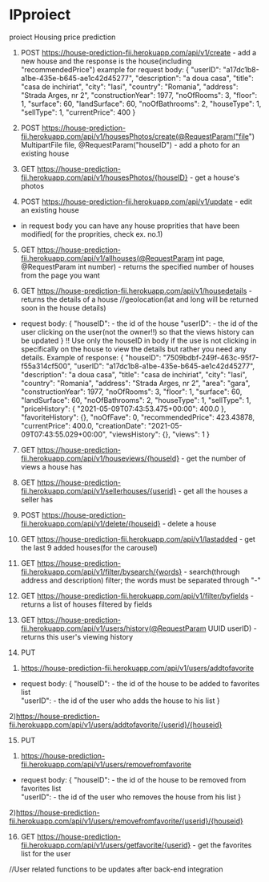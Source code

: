# IPproiect
proiect Housing price prediction

1. POST https://house-prediction-fii.herokuapp.com/api/v1/create - add a new house and the response is the house(including "recommendedPrice")
example for request body:
{
        "userID": "a17dc1b8-a1be-435e-b645-ae1c42d45277",
        "description": "a doua casa",
        "title": "casa de inchiriat",
        "city": "Iasi",
        "country": "Romania",
        "address": "Strada Arges, nr 2",
        "constructionYear": 1977,
        "noOfRooms": 3,
        "floor": 1,
        "surface": 60,
        "landSurface": 60,
        "noOfBathrooms": 2,
        "houseType": 1,
        "sellType": 1,
        "currentPrice": 400
}

2. POST https://house-prediction-fii.herokuapp.com/api/v1/housesPhotos/create(@RequestParam("file") MultipartFile file, @RequestParam("houseID") - add a photo for an existing house

3. GET https://house-prediction-fii.herokuapp.com/api/v1/housesPhotos/{houseID} - get a house's photos

4. POST https://house-prediction-fii.herokuapp.com/api/v1/update - edit an existing house
- in request body you can have any house proprities that have been modified( for the proprities, check ex. no.1)

5. GET https://house-prediction-fii.herokuapp.com/api/v1/allhouses(@RequestParam int page, @RequestParam int number) - returns the specified number of houses from the page you want

6. GET https://house-prediction-fii.herokuapp.com/api/v1/housedetails - returns the details of a house //geolocation(lat and long will be returned soon in the house details)
- request body:
{ 
"houseID": - the id of the house 
"userID": - the id of the user clicking on the user(not the owner!!) so that the views history can be updated
}
!! Use only the houseID in body if the use is not clicking in specifically on the house to view the details but rather you need any details. Example of response:
{
"houseID": "7509bdbf-249f-463c-95f7-f55a314cf500",
    "userID": "a17dc1b8-a1be-435e-b645-ae1c42d45277",
    "description": "a doua casa",
    "title": "casa de inchiriat",
    "city": "Iasi",
    "country": "Romania",
    "address": "Strada Arges, nr 2",
    "area": "gara",
    "constructionYear": 1977,
    "noOfRooms": 3,
    "floor": 1,
    "surface": 60,
    "landSurface": 60,
    "noOfBathrooms": 2,
    "houseType": 1,
    "sellType": 1,
    "priceHistory": {
        "2021-05-09T07:43:53.475+00:00": 400.0
    },
    "favoriteHistory": {},
    "noOfFave": 0,
    "recommendedPrice": 423.43878,
    "currentPrice": 400.0,
    "creationDate": "2021-05-09T07:43:55.029+00:00",
    "viewsHistory": {},
    "views": 1
}

7. GET https://house-prediction-fii.herokuapp.com/api/v1/houseviews/{houseId} - get the number of views a house has

8. GET https://house-prediction-fii.herokuapp.com/api/v1/sellerhouses/{userid} - get all the houses a seller has

9. POST https://house-prediction-fii.herokuapp.com/api/v1/delete/{houseid} - delete a house

10. GET https://house-prediction-fii.herokuapp.com/api/v1/lastadded - get the last 9 added houses(for the carousel)

11. GET https://house-prediction-fii.herokuapp.com/api/v1/filter/bysearch/{words} - search(through address and description) filter; the words must be separated through "-"

12. GET https://house-prediction-fii.herokuapp.com/api/v1/filter/byfields - returns a list of houses filtered by fields

13. GET https://house-prediction-fii.herokuapp.com/api/v1/users/history(@RequestParam UUID userID) - returns this user's viewing history

14. PUT

 1) https://house-prediction-fii.herokuapp.com/api/v1/users/addtofavorite
 - request body:
{ 
"houseID": - the id of the house to be added to favorites list  
"userID": - the id of the user who adds the house to his list
}

2)https://house-prediction-fii.herokuapp.com/api/v1/users/addtofavorite/{userid}/{houseid}

15. PUT
 1) https://house-prediction-fii.herokuapp.com/api/v1/users/removefromfavorite
 - request body:
{ 
"houseID": - the id of the house to be removed from favorites list  
"userID": - the id of the user who removes the house from his list
}

2)https://house-prediction-fii.herokuapp.com/api/v1/users/removefromfavorite/{userid}/{houseid}

16. GET https://house-prediction-fii.herokuapp.com/api/v1/users/getfavorite/{userid} - get the favorites list for the user

//User related functions to be updates after back-end integration
